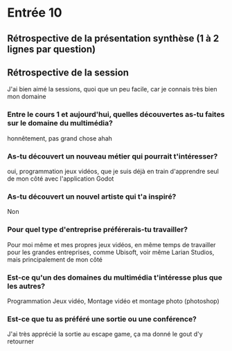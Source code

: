 # Entrée 10
## Rétrospective de la présentation synthèse (1 à 2 lignes par question)


## Rétrospective de la session
J'ai bien aimé la sessions, quoi que un peu facile, car je connais très bien mon domaine

### Entre le cours 1 et aujourd'hui, quelles découvertes as-tu faites sur le domaine du multimédia? 
honnêtement, pas grand chose ahah

### As-tu découvert un nouveau métier qui pourrait t'intéresser?
oui, programmation jeux vidéos, que je suis déjà en train d'apprendre seul de mon côté avec l'application Godot

### As-tu découvert un nouvel artiste qui t'a inspiré?
Non

### Pour quel type d'entreprise préférerais-tu travailler?
Pour moi même et mes propres jeux vidéos, en même temps de travailler pour les grandes entreprises, comme Ubisoft, voir même Larian Studios, mais principalement de mon côté

### Est-ce qu'un des domaines du multimédia t'intéresse plus que les autres?
Programmation Jeux vidéo, Montage vidéo et montage photo (photoshop)

### Est-ce que tu as préféré une sortie ou une conférence?
J'ai très apprécié la sortie au escape game, ça ma donné le gout d'y retourner

